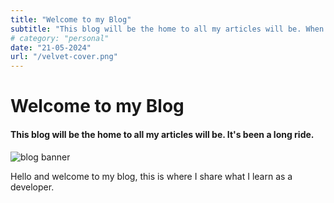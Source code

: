 ```yaml
---
title: "Welcome to my Blog"
subtitle: "This blog will be the home to all my articles will be. When I set out to make this site about a year ago from now... "
# category: "personal"
date: "21-05-2024"
url: "/velvet-cover.png"
---
```


# Welcome to my Blog
#### This blog will be the home to all my articles will be. It's been a long ride.

![blog banner](/velvet-cover.png) 

Hello and welcome to my blog, this is where I share what I learn as a developer.
